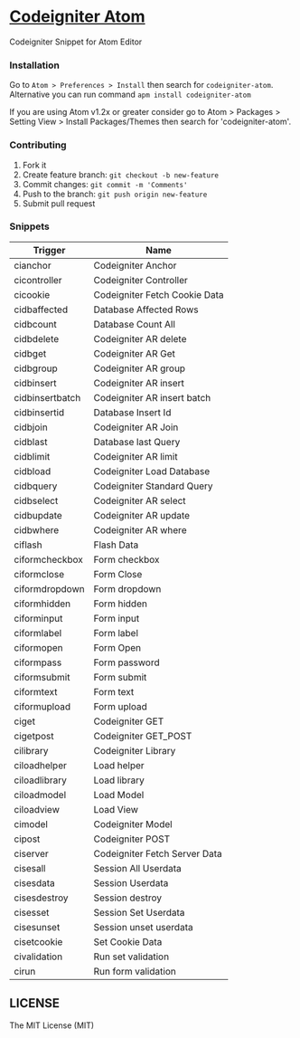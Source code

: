 # [Codeigniter Atom](https://atom.io/packages/codeigniter)

Codeigniter Snippet for Atom Editor

### Installation
Go to `Atom > Preferences > Install` then search for `codeigniter-atom`. Alternative you can run command 
`apm install codeigniter-atom`

If you are using Atom v1.2x or greater consider go to Atom > Packages > Setting View > Install Packages/Themes then search for 'codeigniter-atom'.

### Contributing

1. Fork it
2. Create feature branch: `git checkout -b new-feature`
3. Commit changes: `git commit -m 'Comments'`
4. Push to the branch: `git push origin new-feature`
5. Submit pull request

### Snippets

|Trigger|Name|
| ---- |----|
|cianchor|Codeigniter Anchor|
|cicontroller|Codeigniter Controller|
|cicookie|Codeigniter Fetch Cookie Data|
|cidbaffected|Database Affected Rows|
|cidbcount|Database Count All|
|cidbdelete|Codeigniter AR delete|
|cidbget|Codeigniter AR Get|
|cidbgroup|Codeigniter AR group|
|cidbinsert|Codeigniter AR insert|
|cidbinsertbatch|Codeigniter AR insert batch|
|cidbinsertid|Database Insert Id|
|cidbjoin|Codeigniter AR Join|
|cidblast|Database last Query|
|cidblimit|Codeigniter AR limit|
|cidbload|Codeigniter Load Database|
|cidbquery|Codeigniter Standard Query|
|cidbselect|Codeigniter AR select|
|cidbupdate|Codeigniter AR update|
|cidbwhere|Codeigniter AR where|
|ciflash|Flash Data|
|ciformcheckbox|Form checkbox|
|ciformclose|Form Close|
|ciformdropdown|Form dropdown|
|ciformhidden|Form hidden|
|ciforminput|Form input|
|ciformlabel|Form label|
|ciformopen|Form Open|
|ciformpass|Form password|
|ciformsubmit|Form submit|
|ciformtext|Form text|
|ciformupload|Form upload|
|ciget|Codeigniter GET|
|cigetpost|Codeigniter GET_POST|
|cilibrary|Codeigniter Library|
|ciloadhelper|Load helper|
|ciloadlibrary|Load library|
|ciloadmodel|Load Model|
|ciloadview|Load View|
|cimodel|Codeigniter Model|
|cipost|Codeigniter POST|
|ciserver|Codeigniter Fetch Server Data|
|cisesall|Session All Userdata|
|cisesdata|Session Userdata|
|cisesdestroy|Session destroy|
|cisesset|Session Set Userdata|
|cisesunset|Session unset userdata|
|cisetcookie|Set Cookie Data|
|civalidation|Run set validation|
|cirun|Run form validation|

## LICENSE

The MIT License (MIT)
